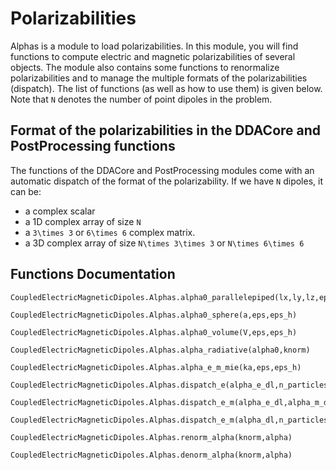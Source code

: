 # Polarizabilities

Alphas is a module to load polarizabilities. In this module, you will find functions to compute electric and magnetic polarizabilities of several objects. The module also contains some functions to renormalize polarizabilities and to manage the multiple formats of the polarizabilities (dispatch). The list of functions (as well as how to use them) is given below. Note that ``N`` denotes the number of point dipoles in the problem.

## Format of the polarizabilities in the DDACore and PostProcessing functions
The functions of the DDACore and PostProcessing modules come with an automatic dispatch of the format of the polarizability. If we have ``N`` dipoles, it can be:
- a complex scalar
- a 1D complex array of size ``N``
- a ``3\times 3`` or ``6\times 6`` complex matrix.
- a 3D complex array of size ``N\times 3\times 3`` or ``N\times 6\times 6``



## Functions Documentation

```@docs
CoupledElectricMagneticDipoles.Alphas.alpha0_parallelepiped(lx,ly,lz,eps,eps_h)
```
```@docs
CoupledElectricMagneticDipoles.Alphas.alpha0_sphere(a,eps,eps_h)
```

```@docs
CoupledElectricMagneticDipoles.Alphas.alpha0_volume(V,eps,eps_h)
```

```@docs
CoupledElectricMagneticDipoles.Alphas.alpha_radiative(alpha0,knorm)
```

```@docs
CoupledElectricMagneticDipoles.Alphas.alpha_e_m_mie(ka,eps,eps_h)
```

```@docs
CoupledElectricMagneticDipoles.Alphas.dispatch_e(alpha_e_dl,n_particles)
```

```@docs
CoupledElectricMagneticDipoles.Alphas.dispatch_e_m(alpha_e_dl,alpha_m_dl,n_particles)
```

```@docs
CoupledElectricMagneticDipoles.Alphas.dispatch_e_m(alpha_dl,n_particles)
```

```@docs
CoupledElectricMagneticDipoles.Alphas.renorm_alpha(knorm,alpha)
```

```@docs
CoupledElectricMagneticDipoles.Alphas.denorm_alpha(knorm,alpha)
```